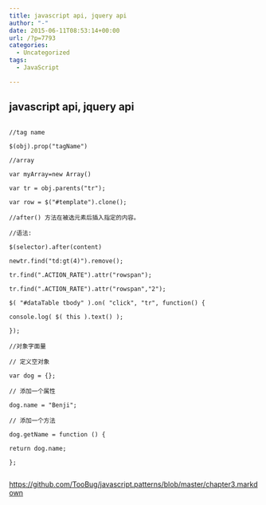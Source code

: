 ```yaml
---
title: javascript api, jquery api
author: "-"
date: 2015-06-11T08:53:14+00:00
url: /?p=7793
categories:
  - Uncategorized
tags:
  - JavaScript

---
```

## javascript api, jquery api
```

//tag name
  
$(obj).prop("tagName")

//array
  
var myArray=new Array()
  
var tr = obj.parents("tr");
  
var row = $("#template").clone();

//after() 方法在被选元素后插入指定的内容。

//语法: 
  
$(selector).after(content)

newtr.find("td:gt(4)").remove();

tr.find(".ACTION_RATE").attr("rowspan");
  
tr.find(".ACTION_RATE").attr("rowspan","2");

$( "#dataTable tbody" ).on( "click", "tr", function() {
   
console.log( $( this ).text() );
  
});

//对象字面量
  
// 定义空对象
  
var dog = {};

// 添加一个属性
  
dog.name = "Benji";

// 添加一个方法
  
dog.getName = function () {
   
return dog.name;
  
};
  
```

https://github.com/TooBug/javascript.patterns/blob/master/chapter3.markdown